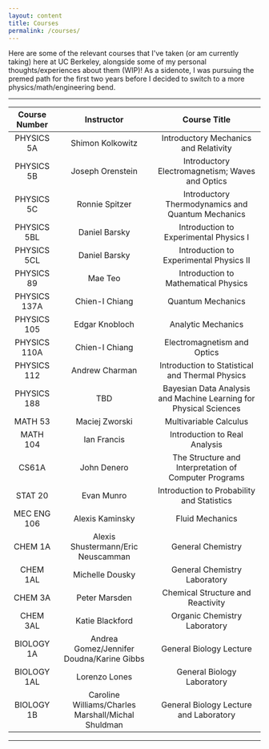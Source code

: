 ```yaml
---
layout: content
title: Courses
permalink: /courses/
---
```


Here are some of the relevant courses that I've taken (or am currently taking) here at UC Berkeley, alongside some of my personal thoughts/experiences about them (WIP)! As a sidenote, I was pursuing the premed path for the first two years before I decided to switch to a more physics/math/engineering bend.

--- 

| Course Number| Instructor | Course Title|
|:-------------:|:--------------:|:--------------:|
| PHYSICS 5A | Shimon Kolkowitz | Introductory Mechanics and Relativity |
| PHYSICS 5B | Joseph Orenstein | Introductory Electromagnetism; Waves and Optics |
| PHYSICS 5C | Ronnie Spitzer | Introductory Thermodynamics and Quantum Mechanics | 
| PHYSICS 5BL | Daniel Barsky | Introduction to Experimental Physics I |
| PHYSICS 5CL | Daniel Barsky | Introduction to Experimental Physics II |
| PHYSICS 89 | Mae Teo | Introduction to Mathematical Physics |
| PHYSICS 137A | Chien-I Chiang | Quantum Mechanics |
| PHYSICS 105 | Edgar Knobloch | Analytic Mechanics |
| PHYSICS 110A | Chien-I Chiang | Electromagnetism and Optics|
| PHYSICS 112 | Andrew Charman | Introduction to Statistical and Thermal Physics |
| PHYSICS 188 | TBD | Bayesian Data Analysis and Machine Learning for Physical Sciences |
| MATH 53 | Maciej Zworski | Multivariable Calculus |
| MATH 104 | Ian Francis | Introduction to Real Analysis |
| CS61A | John Denero | The Structure and Interpretation of Computer Programs |
| STAT 20 | Evan Munro | Introduction to Probability and Statistics |
| MEC ENG 106 | Alexis Kaminsky | Fluid Mechanics |
| CHEM 1A | Alexis Shustermann/Eric Neuscamman | General Chemistry |
| CHEM 1AL | Michelle Dousky | General Chemistry Laboratory |
| CHEM 3A | Peter Marsden | Chemical Structure and Reactivity |
| CHEM 3AL | Katie Blackford | Organic Chemistry Laboratory |
| BIOLOGY 1A | Andrea Gomez/Jennifer Doudna/Karine Gibbs | General Biology Lecture |
| BIOLOGY 1AL | Lorenzo Lones | General Biology Laboratory |
| BIOLOGY 1B | Caroline Williams/Charles Marshall/Michal Shuldman | General Biology Lecture and Laboratory |





----

